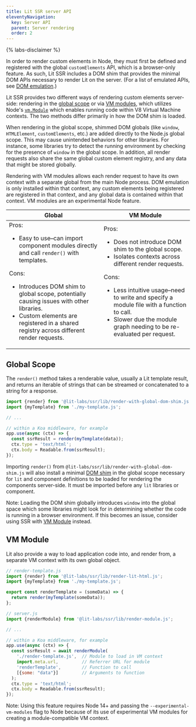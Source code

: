 ```yaml
---
title: Lit SSR server API
eleventyNavigation:
  key: Server API
  parent: Server rendering
  order: 2
---
```


{% labs-disclaimer %}

In order to render custom elements in Node, they must first be defined and registered with the global `customElements` API, which is a browser-only feature. As such, Lit SSR includes a DOM shim that provides the minimal DOM APIs necessary to render Lit on the server. (For a list of emulated APIs, see [DOM emulation](/docs/ssr/dom-emulation).)

Lit SSR provides two different ways of rendering custom elements server-side: rendering in the [global scope](#global-scope) or via [VM modules](#vm-module), which utilizes Node's [`vm.Module`](https://nodejs.org/api/vm.html#class-vmmodule) which enables running code within V8 Virtual Machine contexts. The two methods differ primarily in how the DOM shim is loaded.

When rendering in the global scope, shimmed DOM globals (like `window`, `HTMLElement`, `customElements`, etc.) are added directly to the Node.js global scope. This may cause unintended behaviors for other libraries. For instance, some libraries try to detect the running environment by checking for the presence of `window` in the global scope. In addition, all render requests also share the same global custom element registry, and any data that might be stored globally.

Rendering with VM modules allows each render request to have its own context with a separate global from the main Node process. DOM emulation is only installed within that context, any custom elements being registered are registered in that context, and any global data is contained within that context. VM modules are an experimental Node feature.

| Global | VM Module |
|-|-|
| Pros:<ul><li>Easy to use–can import component modules directly and call `render()` with templates.</li></ul>Cons:<ul><li>Introduces DOM shim to global scope, potentially causing issues with other libraries.</li><li>Custom elements are registered in a shared registry across different render requests.</li></ul> | Pros:<ul><li>Does not introduce DOM shim to the global scope.</li><li>Isolates contexts across different render requests.</li></ul>Cons:<ul><li>Less intuitive usage–need to write and specify a module file with a function to call.</li><li>Slower due the module graph needing to be re-evaluated per request.</li></ul> |

## Global Scope
The `render()` method takes a renderable value, usually a Lit template result, and returns an iterable of strings that can be streamed or concatenated to a string for a response.

```js
import {render} from '@lit-labs/ssr/lib/render-with-global-dom-shim.js';
import {myTemplate} from './my-template.js';

// ...

// within a Koa middleware, for example
app.use(async (ctx) => {
  const ssrResult = render(myTemplate(data));
  ctx.type = 'text/html';
  ctx.body = Readable.from(ssrResult);
});
```

Importing `render()` from `@lit-labs/ssr/lib/render-with-global-dom-shim.js` will also install a minimal [DOM shim](/docs/ssr/dom-emulation) in the global scope necessary for `lit` and component definitions to be loaded for rendering the components server-side. It must be imported before any `lit` libraries or component.

Note: Loading the DOM shim globally introduces `window` into the global space which some libraries might look for in determining whether the code is running in a browser environment. If this becomes an issue, consider using SSR with [VM Module](#vm-module) instead.

## VM Module
Lit also provide a way to load application code into, and render from, a separate VM context with its own global object.

```js
// render-template.js
import {render} from '@lit-labs/ssr/lib/render-lit-html.js';
import {myTemplate} from './my-template.js';

export const renderTemplate = (someData) => {
  return render(myTemplate(someData));
};
```

```js
// server.js
import {renderModule} from '@lit-labs/ssr/lib/render-module.js';

// ...

// within a Koa middleware, for example
app.use(async (ctx) => {
  const ssrResult = await renderModule(
    './render-template.js',  // Module to load in VM context
    import.meta.url,         // Referrer URL for module
    'renderTemplate',        // Function to call
    [{some: "data"}]         // Arguments to function
  );
  ctx.type = 'text/html';
  ctx.body = Readable.from(ssrResult);
});
```

Note: Using this feature requires Node 14+ and passing the `--experimental-vm-modules` flag to Node because of its use of experimental VM modules for creating a module-compatible VM context.
